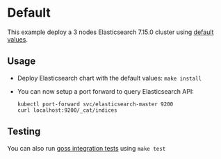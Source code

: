 # Default

This example deploy a 3 nodes Elasticsearch 7.15.0 cluster using
[default values][].


## Usage

* Deploy Elasticsearch chart with the default values: `make install`

* You can now setup a port forward to query Elasticsearch API:

  ```
  kubectl port-forward svc/elasticsearch-master 9200
  curl localhost:9200/_cat/indices
  ```


## Testing

You can also run [goss integration tests][] using `make test`


[goss integration tests]: https://github.com/elastic/helm-charts/tree/7.15/elasticsearch/examples/default/test/goss.yaml
[default values]: https://github.com/elastic/helm-charts/tree/7.15/elasticsearch/values.yaml
